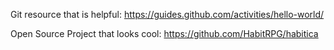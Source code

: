 Git resource that is helpful: https://guides.github.com/activities/hello-world/

Open Source Project that looks cool: https://github.com/HabitRPG/habitica

